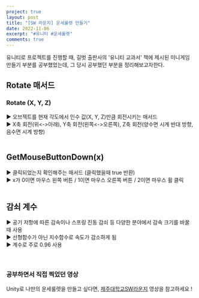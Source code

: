 ```yaml
---
project: true
layout: post
title: "[SW 라운지] 운세룰렛 만들기"
date: 2022-11-06
excerpt: "#유니티 #운세룰렛"
comments: true
---
```

유니티로 프로젝트를 진행할 때, 길벗 출판사의 '유니티 교과서' 책에 제시된 미니게임 만들기 부분를 공부했었는데, 
그 당시 공부했던 부분을 정리해보고자한다.
<br>
## Rotate 매서드 <br>
### Rotate (X, Y, Z) <br>
▶️ 오브젝트를 현재 각도에서 인수 값(X, Y, Z)만큼 회전시키는 매서드 <br>
▶️ X축 회전(위<->아래), Y축 회전(왼쪽<->오른쪽), Z축 회전(양수면 시계 반대 방향, 음수면 시계 방향) <br>
<br>
## GetMouseButtonDown(x) <br>
▶️ 클릭되었는지 확인해주는 매서드 (클릭했을때 true 반환) <br>
▶️ x가 0이면 마우스 왼쪽 버튼 / 1이면 마우스 오른쪽 버튼 / 2이면 마우스 휠 클릭 <br>
<br>
## 감쇠 계수 <br>
▶️ 공기 저항에 따른 감속이나 스프링 진동 감쇠 등 다양한 분야에서 감속 크기를 바꿀 때 사용 <br>
▶️ 선형함수가 아닌 지수함수로 속도가 감소하게 됨 <br>
▶️ 계수로 주로 0.96 사용 <br>
<br>
<br>

### 공부하면서 직접 찍었던 영상

Unity로 나만의 운세룰렛을 만들고 싶다면, [제주대학교SW라운지](https://www.youtube.com/watch?v=OpuJb4d3KYI) 영상을 참고하세요 !

